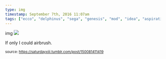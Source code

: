 ```yaml
---
type: img
timestamp: September 7th, 2016 11:07am
tags: ["ecco", "delphinus", "sega", "genesis", "mod", "idea", "aspiration", "controllers", "art"]
---
```

img
<img src="https://saturdayxiii.github.io/media/150081411419.png"/>
                                                                                          
If only I could airbrush.
 
                                    
                
                
                
                
                                
<small>source: https://saturdayxiii.tumblr.com/post/150081411419</small>